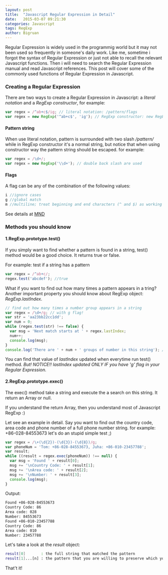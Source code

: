 ```yaml
---
layout: post
title:  "Javascript Regular Expression in Detail"
date:   2015-03-07 09:21:30
categories: Javascript
tags: RegExp
author: Bigruan
---
```


Regular Expression is widely used in the programmig world but it may not been used so frequently in someone's daily work. Like me, sometime i forgot
the syntax of Regular Expression or just not able to recall the relevant Javascript functions. Then i will need to search the Regular Expression manual and
read Javascript references. This post will cover some of the commonly used functions of Regular Expression in Javascript.

### Creating a Regular Expression

There are two ways to create a Regular Expression in Javascript: a *literal notation* and a *RegExp constructor*, for example:

```javascript
var regex = /^ab+c$/ig; // literal notation: /pattern/flags
var regex = new RegExp('^ab+c$', 'ig'); // RegExp constructor: new RegExp(pattern[, flags])
```

#### Pattern string

When use literal notation, pattern is surrounded with two slash */pattern/* while in RegExp constructor it's a normal string, but notice that when using 
constructor way the pattern string should be escaped. for example:

```javascript
var regex = /\d+/;
var regex = new RegExp('\\d+'); // double back slash are used
```

#### Flags

A flag can be any of the combination of the following values:

```javascript
i //ignore cases
g //global match
m //multiline; treat beginning and end characters (^ and $) as working over multiple lines
```

See details at [MND](https://developer.mozilla.org/en-US/docs/Web/JavaScript/Reference/Global_Objects/RegExp)


### Methods you should know
#### 1.RegExp.prototype.test()
If you simply want to find whether a pattern is found in a string, test() method would be a good choice. It returns true or false.

For example: test if a string has a pattern
```javascript
var regex = /^ab+c/;
regex.test('abcdef'); //true
```

What if you want to find out how many times a pattern appears in a tring?
Another important property you should know about RegExp object: *RegExp.lastIndex*.
```javascript
// find out how many times a number group appears in a string
var regex = /\d+/g; // with g flag!
var str = 'aa23bb22cc1dd';
var num = 0;
while (regex.test(str) !== false) {
  var msg = 'Next match starts at ' + regex.lastIndex;
  num++;
  console.log(msg);
}
console.log('There are ' + num + ' groups of number in this string'); // num = 3
```
You can find that value of *lastIndex* updated when everytime run test() method. 
*But! NOTICE!! lastIndex updated ONLY IF you have 'g' flag in your Regular Expression.*


#### 2.RegExp.prototype.exec()
The exec() method take a string and execute the a search on this string. It return an Array or null.

If you understand the return Array, then you understand most of Javascript RegExp :)

Let see an example in detail. 
Say you want to find out the country code, area code and phone number of a full phone number string. for example: +86-028-84553673
let's do an stupid simple test ;)

```javascript
var regex = /\+(\d{2})-(\d{3})-(\d{8})/g;
var phoneNum = 'Tom: +86-028-84553673, Juha: +86-010-23457788';
var result;
while ((result = regex.exec(phoneNum)) !== null) {
  var msg = 'Found ' + result[0];
  msg += '\nCountry Code: ' + result[1];
  msg += '\nArea code: ' + result[2];
  msg += '\nNumber: ' + result[3];
  console.log(msg);
}
```
Output:
```bash
Found +86-028-84553673
Country Code: 86
Area code: 028
Number: 84553673
Found +86-010-23457788
Country Code: 86
Area code: 010
Number: 23457788
```

Let's take a look at the *result* object:

```bash
result[0]       : the full string that matched the pattern
result[1]...[n] : the pattern that you are willing to preserve which you placed in Parentheses ()
```

That't it!
